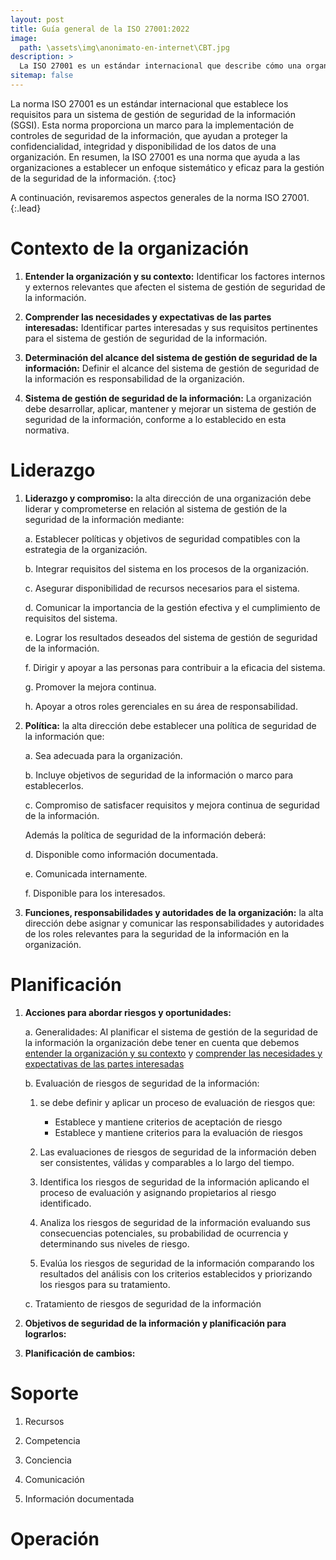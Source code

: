 ```yaml
---
layout: post
title: Guía general de la ISO 27001:2022
image: 
  path: \assets\img\anonimato-en-internet\CBT.jpg
description: >
  La ISO 27001 es un estándar internacional que describe cómo una organización puede implementar un sistema de gestión de seguridad de la información eficaz y sistemático, para proteger los datos confidenciales y mantener su integridad y disponibilidad.
sitemap: false
---
```

<!-- [orgycont]: #orgycont
[comnepi]: #comnepi -->

La norma ISO 27001 es un estándar internacional que establece los requisitos para un sistema de gestión de seguridad de la información (SGSI). Esta norma proporciona un marco para la implementación de controles de seguridad de la información, que ayudan a proteger la confidencialidad, integridad y disponibilidad de los datos de una organización. En resumen, la ISO 27001 es una norma que ayuda a las organizaciones a establecer un enfoque sistemático y eficaz para la gestión de la seguridad de la información.
{:toc}

A continuación, revisaremos aspectos generales de la norma ISO 27001.
{:.lead}

# Contexto de la organización 

1. **Entender la organización y su contexto:**  Identificar los factores internos y externos relevantes que afecten el sistema de gestión de seguridad de la información.


2. **Comprender las necesidades y expectativas de las partes interesadas:** Identificar partes interesadas y sus requisitos pertinentes para el sistema de gestión de seguridad de la información.

3. **Determinación del alcance del sistema de gestión de seguridad de la información:** Definir el alcance del sistema de gestión de seguridad de la información es responsabilidad de la organización.

4. **Sistema de gestión de seguridad de la información:** La organización debe desarrollar, aplicar, mantener y mejorar un sistema de gestión de seguridad de la información, conforme a lo establecido en esta normativa.

#  Liderazgo

1. **Liderazgo y compromiso:**  la alta dirección de una organización debe liderar y comprometerse en relación al sistema de gestión de la seguridad de la información mediante:

    a. Establecer políticas y objetivos de seguridad compatibles con la estrategia de la organización.

    b. Integrar requisitos del sistema en los procesos de la organización.

    c. Asegurar disponibilidad de recursos necesarios para el sistema.

    d. Comunicar la importancia de la gestión efectiva y el cumplimiento de requisitos del sistema.

    e. Lograr los resultados deseados del sistema de gestión de seguridad de la información.

    f. Dirigir y apoyar a las personas para contribuir a la eficacia del sistema.

    g. Promover la mejora continua.

    h. Apoyar a otros roles gerenciales en su área de responsabilidad.

2. **Política:** la alta dirección debe establecer una política de seguridad de la información que:

    a. Sea adecuada para la organización.

    b. Incluye objetivos de seguridad de la información o marco para establecerlos.

    c. Compromiso de satisfacer requisitos y mejora continua de seguridad de la información.

    Además la política de seguridad de la información deberá:

    d. Disponible como información documentada.

    e. Comunicada internamente.

    f. Disponible para los interesados.

3. **Funciones, responsabilidades y autoridades de la organización:** la alta dirección debe asignar y comunicar las responsabilidades y autoridades de los roles relevantes para la seguridad de la información en la organización.


#  Planificación

1. **Acciones para abordar riesgos y oportunidades:**

    a. Generalidades: Al planificar el sistema de gestión de la seguridad de la información la organización debe tener en cuenta que debemos [entender la organización y su contexto](#Contexto_de_la_organización) y [comprender las necesidades y expectativas de las partes interesadas](#Contexto_de_la_organización)

    b. Evaluación de riesgos de seguridad de la información:
    
    1. se debe definir y aplicar un proceso de evaluación de riesgos que:
     
        - Establece y mantiene criterios de aceptación de riesgo
        - Establece y mantiene criterios para la evaluación de riesgos
    
    2. Las evaluaciones de riesgos de seguridad de la información deben ser consistentes, válidas y comparables a lo largo del tiempo.
    
    3. Identifica los riesgos de seguridad de la información aplicando el proceso de evaluación y asignando propietarios al riesgo identificado.
    
    4. Analiza los riesgos de seguridad de la información evaluando sus consecuencias potenciales, su probabilidad de ocurrencia y determinando sus niveles de riesgo.

    5. Evalúa los riesgos de seguridad de la información comparando los resultados del análisis con los criterios establecidos y priorizando los riesgos para su tratamiento.

    c. Tratamiento de riesgos de seguridad de la información

2. **Objetivos de seguridad de la información y planificación para lograrlos:**

3. **Planificación de cambios:**

#  Soporte

1. Recursos

2. Competencia

3. Conciencia

4. Comunicación

5. Información documentada

# Operación


<!-- 
# Peer to Peer (P2P)

Son una forma de comunicación y compartición de información descentralizada entre individuos, lo que significa que no se necesita un servidor central para su funcionamiento. En lugar de ello, los nodos individuales (o pares) se conectan directamente entre sí, permitiendo que cada cliente funcione como usuario y servidor al mismo tiempo. Esto permite un intercambio de información más eficiente y descentralizado, ya que cada usuario puede contribuir a la red compartiendo sus propios archivos y recursos. Sin embargo, también es importante tener en cuenta que las redes P2P también pueden ser utilizadas para compartir contenido con derechos de autor sin permiso, lo que puede ser ilegal en algunos casos.

![image](https://wh04m1r00t.github.io/assets/img/anonimato-en-internet/Ambos.png "Estructuras") 

Se pueden utilizar pseudónimos para las conexiones entre nodos, lo que puede proporcionar cierto grado de anonimato en la red. Cada nodo de la red tiene una dirección, y el uso de pseudónimos permite que los usuarios se comuniquen sin revelar su verdadera identidad. De esta manera, no se tiene certeza de quién está solicitando la información en la red P2P, lo que proporciona un cierto grado de anonimato. Sin embargo, es importante tener en cuenta que el anonimato no es absoluto y que las acciones de los usuarios en la red P2P pueden ser rastreadas y sancionadas si se utilizan para fines ilegales o dañinos.

Algunos ejemplos de estos tipos de red son:

1. BitTorrent: Red P2P para compartir archivos grandes, como películas y música, a través de múltiples fuentes.

2. eMule: Red P2P para compartir archivos de diferentes tipos y tamaños a través del protocolo eDonkey.

3. Gnutella: Red P2P para compartir archivos de diferentes tipos y tamaños a través del protocolo Gnutella.

4. LimeWire: Software P2P para compartir archivos de diferentes tipos y tamaños a través de la red Gnutella.

5. Ares: Software P2P para compartir archivos de diferentes tipos y tamaños, incluyendo música, videos, imágenes y software.


**NOTE**: En las redes P2P puede haber malware, por lo que es importante tener precaución al descargar archivos y utilizar software de seguridad actualizado para evitar infecciones en el sistema.
{:.message} -->



<!-- El anonimato en internet es la capacidad de navegar en línea sin revelar tu identidad o información personal. Es importante tener en cuenta que, aunque es posible mantenerse en gran medida anónimo en línea, es casi imposible hacerlo completamente. Algunas formas de proteger tu privacidad incluyen ser cuidadoso con la información personal que compartes en línea y configurar la privacidad en tus cuentas de redes sociales.
{:.lead} -->

<!-- When making changes to `_config.yml`, it is necessary to restart the Jekyll process for changes to take effect.
{:.note} -->
<!-- 
0. this unordered seed list will be replaced by toc as unordered list
{:toc}

Para comenzar explicaremos de forma general algunos conceptos básicos sobre redes e internet.

# Peer to Peer (P2P)

Es un tipo de red de comunicación que permite compartir información de forma descentralizada entre individuos, lo que significa que no necesitamos un servidor central, de esta forma los clientes quedan conectados directamente entre si por los diferentes nodos. Peer to peer permite a cada cliente funcionar como usuario y como servidor.

![image](https://wh04m1r00t.github.io/assets/img/anonimato-en-internet/Ambos.png "Estructuras") 

Para conectarse a esta red se utilizara algún software que realice el enlace entre los nodos de la red P2P.

Algunos ejemplos de estos tipos de red son BitTorrent, Skype, Bitcoin, incluso Spotify en sus inicios utilizaban este tipo de red por la poca inversion que se necesitaba considerando que no se realiza la compra de un servidor.

Si bien puede ser complejo imaginar la posibilidad de anonimato usando red P2P, es cierto que para cada nodo de la red que tiene una "dirección" se pueden utilizar pseudónimos para estas conexiones. Por lo que la idea de anonimato en P2P reside en que no se tiene certeza de quien en especifico requiere la información. Puede ser un nodo entre la comunicación con algún otro usuario o para si mismo, siempre considerando que el usuario funciona como emisor y receptor de datos.

**NOTE**: Es importante mencionar que cada usuario deberá voluntariamente evitar la entrada de malware a la red P2P, en consecuencia podría provocar la existencia de archivos infectados.
{:.message}

# Virtual Private Network (VPN)

Una [Virtual Private Network](2022-10-23-virtual-private-network.md){:.heading.flip-title} es una red que se utiliza como intermediario entre el usuario y el internet.

Al conectarnos a una VPN tendremos un túnel cifrado y directo con las peticiones que realicemos en internet las cuales serán a traves de la dirección IP del servidor VPN, entregando una capa extra de protección a los usuarios.

![image](https://wh04m1r00t.github.io/assets/img/vpn/VPN.png "VirtualPrivateNetwork") Arquitectura general de VPN
{:.figure}

De manera general se debe entender que al tener una VPN que cifre nuestro trafico tanto la compañía de internet que tengamos, como las redes wifi no podrán ver lo que estamos haciendo en internet. Pero si tendrá esta información la empresa que gestione la VPN.

Entre otras utilidades que tiene usar una conexión VPN es que enruta todos los servicios que tenga el usuario hacia internet, a diferencia de los [proxy](2022-10-23-proxy.md){:.heading.flip-title} que son utilizados unicamente en navegadores web. Incluyendo la evasion del geobloqueo para evitar la censura y poder acceder a contenido bloqueado o limitado en la region que nos encontremos.

Si quieres conocer a detalle como funciona una VPN reciba el siguiente post:
[Virtual Private Network](2022-10-23-virtual-private-network.md)

**NOTE**: Con respecto a las VPN gratuitas estas pueden generar un gran riesgo dado que los proveedores de estos servicios requieren de una gran inversion, por lo que deberán generar ganancias de alguna otra forma. En general pueden vender tu información, lo que provocara que tu conexión debe de ser anónima.
{:.message}

# Proxy

Un proxy funciona como un intermediario que filtra toda la informacion entre el usuario y un servidor web de destino, por lo que el servidor [Proxy](2022-10-23-proxy.md){:.heading.flip-title} es el que recibira las peticiones HTTP y es el encargado de establecer la conexion con el servidor web, de esta forma el servidor recibira la peticion del proxy.

Si el servidor proxy se encuentra en EEUU, el servidor web recibira la peticion desde esa localizacion y no desde el lugar que nos encontremos.

![image](https://wh04m1r00t.github.io/assets/img/proxy/Proxy.png "Proxy") Arquitectura general de Proxy
{:.figure}

## Tipos de Proxy

* Proxy Anónimo, utilizado para enmascarar la dirección IP, algunos casos es encriptada.
* Proxy de Alto Nivel de Anonimato, es presentado como un usuario comun, no como un servidor proxy.
* Proxy Transparente, No realiza enmascaramiento de IP, unicamente es representado como un nodo de paso.
* Proxy Inverso, el obejtivo es evitar que otros usuarios accedan a tu computador.

**NOTE**: Existen muchos Servidores proxy publicos en internet, pero siempre se debe tener en cuenta que deben ser servicios confiables y con una rapida conexion.
{:.message}


# Red TOR

Tor es una red de anonimato en línea que te permite navegar de forma anónima y privada. Funciona enrutando tu tráfico a través de varios nodos en la red, lo que hace difícil determinar tu ubicación o identidad. Cuando usas Tor, tu tráfico se encripta y se envía a través de varios nodos de la red antes de llegar a su destino final. Cada nodo desencripta solo una capa de encriptación, lo que hace que sea difícil rastrear el tráfico de vuelta a su origen.

![image](https://wh04m1r00t.github.io/assets/img/Tor/Tor.png "ToR") Arquitectura general de ToR
{:.figure}
 -->
